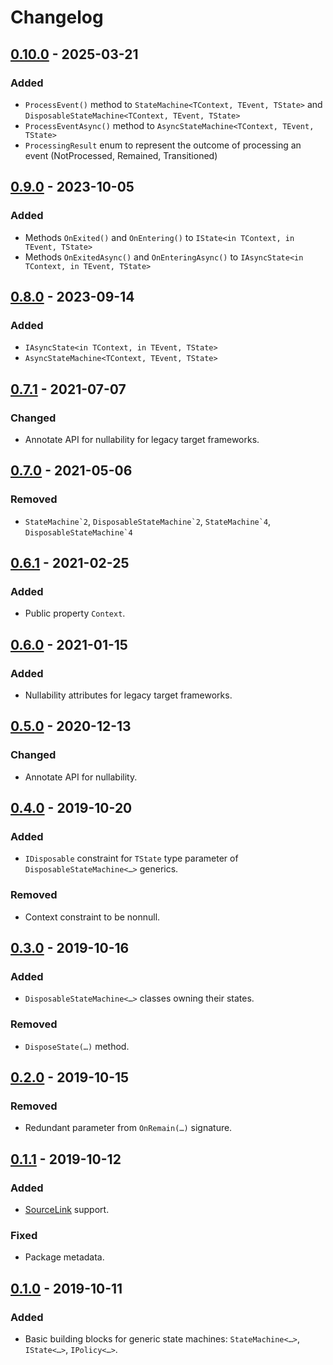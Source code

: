 # Changelog

## [0.10.0] - 2025-03-21

### Added

- `ProcessEvent()` method to `StateMachine<TContext, TEvent, TState>` and `DisposableStateMachine<TContext, TEvent, TState>`
- `ProcessEventAsync()` method to `AsyncStateMachine<TContext, TEvent, TState>`
- `ProcessingResult` enum to represent the outcome of processing an event (NotProcessed, Remained, Transitioned)

## [0.9.0] - 2023-10-05

### Added

- Methods `OnExited()` and `OnEntering()` to `IState<in TContext, in TEvent, TState>`
- Methods `OnExitedAsync()` and `OnEnteringAsync()` to `IAsyncState<in TContext, in TEvent, TState>`

## [0.8.0] - 2023-09-14

### Added

- `IAsyncState<in TContext, in TEvent, TState>`
- `AsyncStateMachine<TContext, TEvent, TState>`

## [0.7.1] - 2021-07-07

### Changed

- Annotate API for nullability for legacy target frameworks.

## [0.7.0] - 2021-05-06

### Removed

- ``StateMachine`2``, ``DisposableStateMachine`2``, ``StateMachine`4``, ``DisposableStateMachine`4``

## [0.6.1] - 2021-02-25

### Added

- Public property `Context`.

## [0.6.0] - 2021-01-15

### Added

- Nullability attributes for legacy target frameworks.

## [0.5.0] - 2020-12-13

### Changed

- Annotate API for nullability.

## [0.4.0] - 2019-10-20

### Added

- `IDisposable` constraint for `TState` type parameter of `DisposableStateMachine<…>` generics.

### Removed

- Context constraint to be nonnull.

## [0.3.0] - 2019-10-16

### Added

- `DisposableStateMachine<…>` classes owning their states.

### Removed

- `DisposeState(…)` method.

## [0.2.0] - 2019-10-15

### Removed

- Redundant parameter from `OnRemain(…)` signature.

## [0.1.1] - 2019-10-12

### Added

- [SourceLink](https://github.com/dotnet/sourcelink) support.

### Fixed

- Package metadata.

## [0.1.0] - 2019-10-11

### Added

- Basic building blocks for generic state machines: `StateMachine<…>`, `IState<…>`, `IPolicy<…>`.

[Unreleased]: https://github.com/qbit86/machinery/compare/machinery-0.10.0...HEAD

[0.10.0]: https://github.com/qbit86/machinery/compare/machinery-0.9.0...machinery-0.10.0

[0.9.0]: https://github.com/qbit86/machinery/compare/machinery-0.8.0...machinery-0.9.0

[0.8.0]: https://github.com/qbit86/machinery/compare/machinery-0.7.1...machinery-0.8.0

[0.7.1]: https://github.com/qbit86/machinery/compare/machinery-0.7.0...machinery-0.7.1

[0.7.0]: https://github.com/qbit86/machinery/compare/machinery-0.6.1...machinery-0.7.0

[0.6.1]: https://github.com/qbit86/machinery/compare/machinery-0.6.0...machinery-0.6.1

[0.6.0]: https://github.com/qbit86/machinery/compare/machinery-0.5.0...machinery-0.6.0

[0.5.0]: https://github.com/qbit86/machinery/compare/machinery-0.4.0...machinery-0.5.0

[0.4.0]: https://github.com/qbit86/machinery/compare/machinery-0.3.0...machinery-0.4.0

[0.3.0]: https://github.com/qbit86/machinery/compare/machinery-0.2.0...machinery-0.3.0

[0.2.0]: https://github.com/qbit86/machinery/compare/machinery-0.1.1...machinery-0.2.0

[0.1.1]: https://github.com/qbit86/machinery/compare/machinery-0.1.0...machinery-0.1.1

[0.1.0]: https://github.com/qbit86/machinery/releases/tag/machinery-0.1.0
